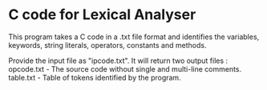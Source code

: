 # C code for Lexical Analyser

This program takes a C code in a .txt file format and identifies the variables, keywords, string literals, operators, constants and methods.

Provide the input file as "ipcode.txt". It will return two output files :                                                                                                                                                                                                   
opcode.txt - The source code without single and multi-line comments.                  
table.txt - Table of tokens identified by the program.
